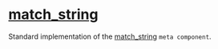 # [match_string](match_string.hpp)

Standard implementation of the [match_string](../../../meta/match_string.md) `meta component`.
